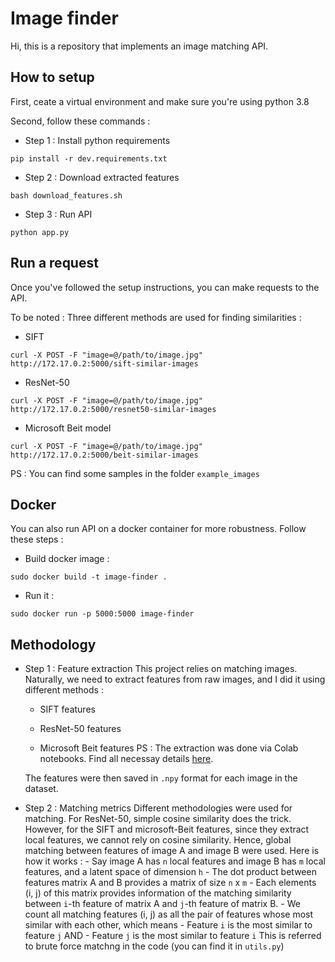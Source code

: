 # Image finder

Hi, this is a repository that implements an image matching API.


## How to setup

First, ceate a virtual environment and make sure you're using python 3.8

Second, follow these commands :

- Step 1 :  Install python requirements

```commandline
pip install -r dev.requirements.txt
```

- Step 2 : Download extracted features

```commandline
bash download_features.sh
```

- Step 3 : Run API

```commandline
python app.py
```


## Run a request

Once you've followed the setup instructions, you can make requests to the API.

To be noted : Three different methods are used for finding similarities : 

- SIFT

```commandline
curl -X POST -F "image=@/path/to/image.jpg" http://172.17.0.2:5000/sift-similar-images
```

- ResNet-50

```commandline
curl -X POST -F "image=@/path/to/image.jpg" http://172.17.0.2:5000/resnet50-similar-images
```

- Microsoft Beit model

```commandline
curl -X POST -F "image=@/path/to/image.jpg" http://172.17.0.2:5000/beit-similar-images
```

PS : You can find some samples in the folder `example_images`


## Docker

You can also run API on a docker container for more robustness. Follow these steps :

- Build docker image :

```commandline
sudo docker build -t image-finder .
```

- Run it :

```commanline
sudo docker run -p 5000:5000 image-finder
```

## Methodology

- Step 1 : Feature extraction
  This project relies on matching images. 
  Naturally, we need to extract features from raw images, and I did it using different methods :

    - SIFT features

    - ResNet-50 features

    - Microsoft Beit features
  PS : The extraction was done via Colab notebooks. Find all necessay details <a href="https://drive.google.com/drive/folders/1ZWhsn1-76QYfPqoPLZn7Ms_g_1hrq0b_?usp=sharing" target="_blank">here</a>.

  The features were then saved in `.npy` format for each image in the dataset.


- Step 2 : Matching metrics
  Different methodologies were used for matching. 
  For ResNet-50, simple cosine similarity does the trick.
  However, for the SIFT and microsoft-Beit features, since they extract local features, we cannot rely on cosine similarity.
  Hence, global matching between features of image A and image B were used. Here is how it works :
      - Say image A has `n` local features and image B has `m` local features, and a latent space of dimension `h`
      - The dot product between features matrix A and B provides a matrix of size `n` x `m`
      - Each elements (i, j) of this matrix provides information of the matching similarity between `i`-th feature of 
      matrix A and `j`-th feature of matrix B.
      - We count all matching features (i, j) as all the pair of features whose most similar with each other, which means
          - Feature `i` is the most similar to feature `j` AND
          - Feature `j` is the most similar to feature `i`
  This is referred to brute force matchng in the code (you can find it in `utils.py`)



